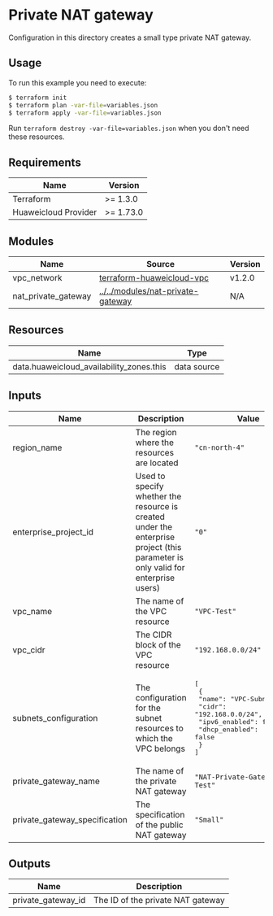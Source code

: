 # Private NAT gateway

Configuration in this directory creates a small type private NAT gateway.

## Usage

To run this example you need to execute:

```bash
$ terraform init
$ terraform plan -var-file=variables.json
$ terraform apply -var-file=variables.json
```

Run `terraform destroy -var-file=variables.json` when you don't need these resources.

## Requirements

| Name | Version |
|------|---------|
| Terraform | >= 1.3.0 |
| Huaweicloud Provider | >= 1.73.0 |

## Modules

<!-- markdownlint-disable MD013 -->
| Name | Source | Version |
|------|--------|---------|
| vpc_network | [terraform-huaweicloud-vpc](https://github.com/terraform-huaweicloud-modules/terraform-huaweicloud-vpc) | v1.2.0 |
| nat_private_gateway | [../../modules/nat-private-gateway](../../modules/nat-private-gateway/README.md) | N/A |
<!-- markdownlint-enable MD013 -->

## Resources

| Name | Type |
|------|------|
| data.huaweicloud_availability_zones.this | data source |

## Inputs

<!-- markdownlint-disable MD013 -->
| Name | Description | Value |
|------|-------------|-------|
| region_name | The region where the resources are located | `"cn-north-4"` |
| enterprise_project_id | Used to specify whether the resource is created under the enterprise project (this parameter is only valid for enterprise users) | `"0"` |
| vpc_name | The name of the VPC resource | `"VPC-Test"` |
| vpc_cidr | The CIDR block of the VPC resource | `"192.168.0.0/24"` |
| subnets_configuration | The configuration for the subnet resources to which the VPC belongs | <pre>[<br>  {<br>    "name": "VPC-Subnet-Test",<br>    "cidr": "192.168.0.0/24",<br>    "ipv6_enabled": false,<br>    "dhcp_enabled": false<br>  }<br>]</pre> |
| private_gateway_name | The name of the private NAT gateway | `"NAT-Private-Gateway-Test"` |
| private_gateway_specification | The specification of the public NAT gateway | `"Small"` |
<!-- markdownlint-enable MD013 -->

## Outputs

| Name | Description |
|------|-------------|
| private_gateway_id | The ID of the private NAT gateway |
